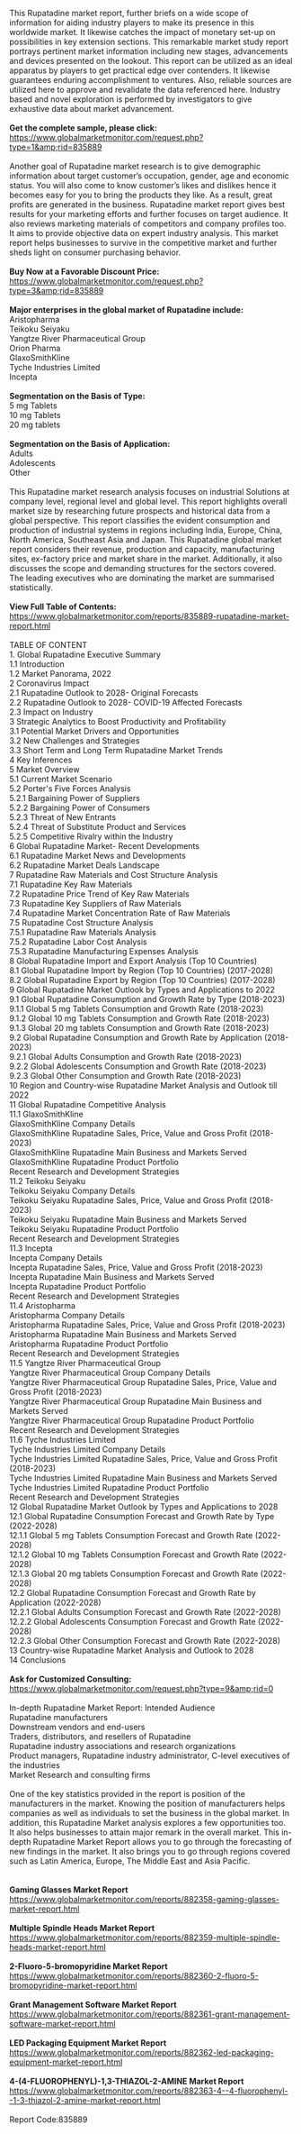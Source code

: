 This Rupatadine market report, further briefs on a wide scope of information for aiding industry players to make its presence in this worldwide market. It likewise catches the impact of monetary set-up on possibilities in key extension sections. This remarkable market study report portrays pertinent market information including new stages, advancements and devices presented on the lookout. This report can be utilized as an ideal apparatus by players to get practical edge over contenders. It likewise guarantees enduring accomplishment to ventures. Also, reliable sources are utilized here to approve and revalidate the data referenced here. Industry based and novel exploration is performed by investigators to give exhaustive data about market advancement.<br /><br /><strong>Get the complete sample, please click:</strong><br /><a href="https://www.globalmarketmonitor.com/request.php?type=1&amp;rid=835889">https://www.globalmarketmonitor.com/request.php?type=1&amp;rid=835889</a><br /><br />Another goal of Rupatadine market research is to give demographic information about target customer’s occupation, gender, age and economic status. You will also come to know customer’s likes and dislikes hence it becomes easy for you to bring the products they like. As a result, great profits are generated in the business. Rupatadine market report gives best results for your marketing efforts and further focuses on target audience. It also reviews marketing materials of competitors and company profiles too. It aims to provide objective data on expert industry analysis. This market report helps businesses to survive in the competitive market and further sheds light on consumer purchasing behavior. <br /><br /><strong>Buy Now at a Favorable Discount Price:</strong><br /><a href="https://www.globalmarketmonitor.com/request.php?type=3&amp;rid=835889">https://www.globalmarketmonitor.com/request.php?type=3&amp;rid=835889</a><br /><br /><strong>Major enterprises in the global market of Rupatadine include:</strong><br /> Aristopharma <br />Teikoku Seiyaku <br />Yangtze River Pharmaceutical Group <br />Orion Pharma <br />GlaxoSmithKline <br />Tyche Industries Limited <br />Incepta <br /><br /><strong>Segmentation on the Basis of Type:</strong><br />5 mg Tablets <br />10 mg Tablets <br />20 mg tablets <br /><br /><strong>Segmentation on the Basis of Application:</strong><br />Adults <br />Adolescents <br />Other <br /><br />This Rupatadine market research analysis focuses on industrial Solutions at company level, regional level and global level. This report highlights overall market size by researching future prospects and historical data from a global perspective. This report classifies the evident consumption and production of industrial systems in regions including India, Europe, China, North America, Southeast Asia and Japan. This Rupatadine global market report considers their revenue, production and capacity, manufacturing sites, ex-factory price and market share in the market. Additionally, it also discusses the scope and demanding structures for the sectors covered. The leading executives who are dominating the market are summarised statistically. <br /><br /><strong>View Full Table of Contents:</strong><br /><a href="https://www.globalmarketmonitor.com/reports/835889-rupatadine-market-report.html">https://www.globalmarketmonitor.com/reports/835889-rupatadine-market-report.html</a><br /><br />TABLE OF CONTENT<br />1. Global Rupatadine Executive Summary<br />1.1 Introduction<br />1.2 Market Panorama, 2022<br />2 Coronavirus Impact<br />2.1 Rupatadine Outlook to 2028- Original Forecasts<br />2.2 Rupatadine Outlook to 2028- COVID-19 Affected Forecasts<br />2.3 Impact on Industry<br />3 Strategic Analytics to Boost Productivity and Profitability<br />3.1 Potential Market Drivers and Opportunities<br />3.2 New Challenges and Strategies<br />3.3 Short Term and Long Term Rupatadine Market Trends<br />4 Key Inferences<br />5 Market Overview<br />5.1 Current Market Scenario<br />5.2 Porter's Five Forces Analysis<br />5.2.1 Bargaining Power of Suppliers<br />5.2.2 Bargaining Power of Consumers<br />5.2.3 Threat of New Entrants<br />5.2.4 Threat of Substitute Product and Services<br />5.2.5 Competitive Rivalry within the Industry<br />6 Global Rupatadine Market- Recent Developments<br />6.1 Rupatadine Market News and Developments<br />6.2 Rupatadine Market Deals Landscape<br />7 Rupatadine Raw Materials and Cost Structure Analysis<br />7.1 Rupatadine Key Raw Materials<br />7.2 Rupatadine Price Trend of Key Raw Materials<br />7.3 Rupatadine Key Suppliers of Raw Materials<br />7.4 Rupatadine Market Concentration Rate of Raw Materials<br />7.5 Rupatadine Cost Structure Analysis<br />7.5.1 Rupatadine Raw Materials Analysis<br />7.5.2 Rupatadine Labor Cost Analysis<br />7.5.3 Rupatadine Manufacturing Expenses Analysis<br />8 Global Rupatadine Import and Export Analysis (Top 10 Countries)<br />8.1 Global Rupatadine Import by Region (Top 10 Countries) (2017-2028)<br />8.2 Global Rupatadine Export by Region (Top 10 Countries) (2017-2028)<br />9 Global Rupatadine Market Outlook by Types and Applications to 2022<br />9.1 Global Rupatadine Consumption and Growth Rate by Type (2018-2023)<br />9.1.1 Global 5 mg Tablets Consumption and Growth Rate (2018-2023)<br />9.1.2 Global 10 mg Tablets Consumption and Growth Rate (2018-2023)<br />9.1.3 Global 20 mg tablets Consumption and Growth Rate (2018-2023)<br />9.2 Global Rupatadine Consumption and Growth Rate by Application (2018-2023)<br />9.2.1  Global Adults Consumption and Growth Rate (2018-2023)<br />9.2.2  Global Adolescents Consumption and Growth Rate (2018-2023)<br />9.2.3  Global Other Consumption and Growth Rate (2018-2023)<br />10 Region and Country-wise Rupatadine Market Analysis and Outlook till 2022<br />11 Global Rupatadine Competitive Analysis<br />11.1 GlaxoSmithKline<br />GlaxoSmithKline Company Details<br />GlaxoSmithKline Rupatadine Sales, Price, Value and Gross Profit (2018-2023)<br />GlaxoSmithKline Rupatadine Main Business and Markets Served<br />GlaxoSmithKline Rupatadine Product Portfolio<br />Recent Research and Development Strategies<br />11.2 Teikoku Seiyaku<br />Teikoku Seiyaku Company Details<br />Teikoku Seiyaku Rupatadine Sales, Price, Value and Gross Profit (2018-2023)<br />Teikoku Seiyaku Rupatadine Main Business and Markets Served<br />Teikoku Seiyaku Rupatadine Product Portfolio<br />Recent Research and Development Strategies<br />11.3 Incepta<br />Incepta Company Details<br />Incepta Rupatadine Sales, Price, Value and Gross Profit (2018-2023)<br />Incepta Rupatadine Main Business and Markets Served<br />Incepta Rupatadine Product Portfolio<br />Recent Research and Development Strategies<br />11.4 Aristopharma<br />Aristopharma Company Details<br />Aristopharma Rupatadine Sales, Price, Value and Gross Profit (2018-2023)<br />Aristopharma Rupatadine Main Business and Markets Served<br />Aristopharma Rupatadine Product Portfolio<br />Recent Research and Development Strategies<br />11.5 Yangtze River Pharmaceutical Group<br />Yangtze River Pharmaceutical Group Company Details<br />Yangtze River Pharmaceutical Group Rupatadine Sales, Price, Value and Gross Profit (2018-2023)<br />Yangtze River Pharmaceutical Group Rupatadine Main Business and Markets Served<br />Yangtze River Pharmaceutical Group Rupatadine Product Portfolio<br />Recent Research and Development Strategies<br />11.6 Tyche Industries Limited<br />Tyche Industries Limited Company Details<br />Tyche Industries Limited Rupatadine Sales, Price, Value and Gross Profit (2018-2023)<br />Tyche Industries Limited Rupatadine Main Business and Markets Served<br />Tyche Industries Limited Rupatadine Product Portfolio<br />Recent Research and Development Strategies<br />12 Global Rupatadine Market Outlook by Types and Applications to 2028<br />12.1 Global Rupatadine Consumption Forecast and Growth Rate by Type (2022-2028)<br />12.1.1 Global 5 mg Tablets Consumption Forecast and Growth Rate (2022-2028)<br />12.1.2 Global 10 mg Tablets Consumption Forecast and Growth Rate (2022-2028)<br />12.1.3 Global 20 mg tablets Consumption Forecast and Growth Rate (2022-2028)<br />12.2 Global Rupatadine Consumption Forecast and Growth Rate by Application (2022-2028)<br />12.2.1 Global Adults Consumption Forecast and Growth Rate (2022-2028)<br />12.2.2 Global Adolescents Consumption Forecast and Growth Rate (2022-2028)<br />12.2.3 Global Other Consumption Forecast and Growth Rate (2022-2028)<br />13 Country-wise Rupatadine Market Analysis and Outlook to 2028<br />14 Conclusions<br /><br /><strong>Ask for Customized Consulting:</strong><br /><a href="https://www.globalmarketmonitor.com/request.php?type=9&amp;rid=0">https://www.globalmarketmonitor.com/request.php?type=9&amp;rid=0</a><br /><br />In-depth Rupatadine Market Report: Intended Audience<br />Rupatadine manufacturers<br />Downstream vendors and end-users<br />Traders, distributors, and resellers of Rupatadine<br />Rupatadine industry associations and research organizations<br />Product managers, Rupatadine industry administrator, C-level executives of the industries<br />Market Research and consulting firms<br /><br />One of the key statistics provided in the report is position of the manufacturers in the market. Knowing the position of manufacturers helps companies as well as individuals to set the business in the global market. In addition, this Rupatadine Market analysis explores a few opportunities too. It also helps businesses to attain major remark in the overall market. This in-depth Rupatadine Market Report allows you to go through the forecasting of new findings in the market. It also brings you to go through regions covered such as Latin America, Europe, The Middle East and Asia Pacific.<br /><br /><strong><br /></strong><strong>Gaming Glasses Market Report</strong><br /><a href="https://www.globalmarketmonitor.com/reports/882358-gaming-glasses-market-report.html">https://www.globalmarketmonitor.com/reports/882358-gaming-glasses-market-report.html</a><br /><br /><strong>Multiple Spindle Heads Market Report</strong><br /><a href="https://www.globalmarketmonitor.com/reports/882359-multiple-spindle-heads-market-report.html">https://www.globalmarketmonitor.com/reports/882359-multiple-spindle-heads-market-report.html</a><br /><br /><strong>2-Fluoro-5-bromopyridine Market Report</strong><br /><a href="https://www.globalmarketmonitor.com/reports/882360-2-fluoro-5-bromopyridine-market-report.html">https://www.globalmarketmonitor.com/reports/882360-2-fluoro-5-bromopyridine-market-report.html</a><br /><br /><strong>Grant Management Software Market Report</strong><br /><a href="https://www.globalmarketmonitor.com/reports/882361-grant-management-software-market-report.html">https://www.globalmarketmonitor.com/reports/882361-grant-management-software-market-report.html</a><br /><br /><strong>LED Packaging Equipment Market Report</strong><br /><a href="https://www.globalmarketmonitor.com/reports/882362-led-packaging-equipment-market-report.html">https://www.globalmarketmonitor.com/reports/882362-led-packaging-equipment-market-report.html</a><br /><br /><strong>4-(4-FLUOROPHENYL)-1,3-THIAZOL-2-AMINE Market Report</strong><br /><a href="https://www.globalmarketmonitor.com/reports/882363-4--4-fluorophenyl--1-3-thiazol-2-amine-market-report.html">https://www.globalmarketmonitor.com/reports/882363-4--4-fluorophenyl--1-3-thiazol-2-amine-market-report.html</a><br /><br />Report Code:835889</p>
